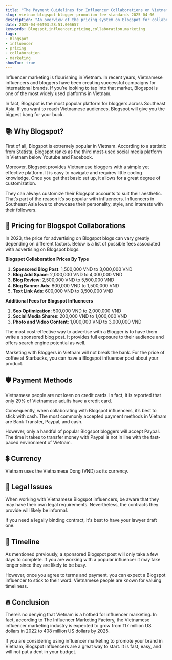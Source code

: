 ```yaml
---
title: "The Payment Guidelines for Influencer Collaborations on Vietnamese Blogspot"
slug: vietnam-blogspot-blogger-promotion-fee-standards-2025-04-06
description: "An overview of the pricing system on Blogspot for collaborations with Vietnamese influencers."
date: 2025-04-06T03:28:51.005657
keywords: Blogspot,influencer,pricing,collaboration,marketing
tags:
- Blogspot
- influencer
- pricing
- collaboration
- marketing
showToc: true
---
```


Influencer marketing is flourishing in Vietnam. In recent years, Vietnamese influencers and bloggers have been creating successful campaigns for international brands. If you’re looking to tap into that market, Blogspot is one of the most widely used platforms in Vietnam.

In fact, Blogspot is the most popular platform for bloggers across Southeast Asia. If you want to reach Vietnamese audiences, Blogspot will give you the biggest bang for your buck.


## 📚 Why Blogspot?

First of all, Blogspot is extremely popular in Vietnam. According to a statistic from Statista, Blogspot ranks as the third most-used social media platform in Vietnam below Youtube and Facebook.

Moreover, Blogspot provides Vietnamese bloggers with a simple yet effective platform. It is easy to navigate and requires little coding knowledge. Once you get that basic set up, it allows for a great degree of customization.

They can always customize their Blogspot accounts to suit their aesthetic. That’s part of the reason it’s so popular with influencers. Influencers in Southeast Asia love to showcase their personality, style, and interests with their followers.


## 📸 Pricing for Blogspot Collaborations

In 2023, the price for advertising on Blogspot blogs can vary greatly depending on different factors. Below is a list of possible fees associated with advertising on Blogspot blogs.


**Blogspot Collaboration Prices By Type**

1. **Sponsored Blog Post**: 1,500,000 VND to 3,000,000 VND
2. **Blog Add Space**: 2,000,000 VND to 4,000,000 VND
3. **Blog Review**: 2,500,000 VND to 5,500,000 VND
4. **Blog Banner Ads**: 800,000 VND to 1,500,000 VND
5. **Text Link Ads**: 600,000 VND to 3,500,000 VND

**Additional Fees for Blogspot Influencers**

1. **Seo Optimization**: 500,000 VND to 2,000,000 VND
2. **Social Media Shares**: 200,000 VND to 1,000,000 VND
3. **Photo and Video Content**: 1,000,000 VND to 3,000,000 VND

The most cost-effective way to advertise with a Blogger is to have them write a sponsored blog post. It provides full exposure to their audience and offers search engine potential as well. 

Marketing with Bloggers in Vietnam will not break the bank. For the price of coffee at Starbucks, you can have a Blogspot influencer post about your product.


## 🛡️ Payment Methods

Vietnamese people are not keen on credit cards. In fact, it is reported that only 29% of Vietnamese adults have a credit card. 

Consequently, when collaborating with Blogspot influencers, it’s best to stick with cash. The most commonly accepted payment methods in Vietnam are Bank Transfer, Paypal, and cash. 

However, only a handful of popular Blogspot bloggers will accept Paypal. The time it takes to transfer money with Paypal is not in line with the fast-paced environment of Vietnam. 


## 💲 Currency

Vietnam uses the Vietnamese Dong (VND) as its currency. 


## 📑 Legal Issues

When working with Vietnamese Blogspot influencers, be aware that they may have their own legal requirements. Nevertheless, the contracts they provide will likely be informal.

If you need a legally binding contract, it's best to have your lawyer draft one.


## 📆 Timeline

As mentioned previously, a sponsored Blogspot post will only take a few days to complete. If you are working with a popular influencer it may take longer since they are likely to be busy.

However, once you agree to terms and payment, you can expect a Blogspot influencer to stick to their word. Vietnamese people are known for valuing timeliness. 


## 🔥 Conclusion

There’s no denying that Vietnam is a hotbed for influencer marketing. In fact, according to The Influencer Marketing Factory, the Vietnamese influencer marketing industry is expected to grow from 117 million US dollars in 2022 to 408 million US dollars by 2025.

If you are considering using influencer marketing to promote your brand in Vietnam, Blogspot influencers are a great way to start. It is fast, easy, and will not put a dent in your budget.